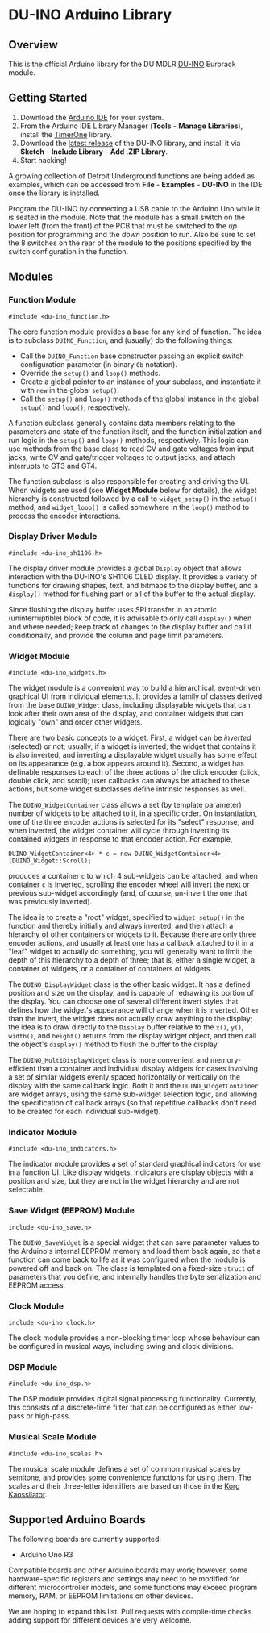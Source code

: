 # DU-INO Arduino Library

## Overview

This is the official Arduino library for the DU MDLR [DU-INO](http://logick.ca/du-mdlr/du-ino/) Eurorack module.

## Getting Started

1. Download the [Arduino IDE](https://www.arduino.cc/en/Main/Software) for your system.
2. From the Arduino IDE Library Manager (**Tools** - **Manage Libraries**), install the [TimerOne](https://www.arduinolibraries.info/libraries/timer-one) library.
3. Download the [latest release](https://github.com/logickworkshop/du-ino/releases) of the DU-INO library, and install it via **Sketch** - **Include Library** - **Add .ZIP Library**.
4. Start hacking!

A growing collection of Detroit Underground functions are being added as examples, which can be accessed from **File** - **Examples** - **DU-INO** in the IDE once the library is installed.

Program the DU-INO by connecting a USB cable to the Arduino Uno while it is seated in the module. Note that the module has a small switch on the lower left (from the front) of the PCB that must be switched to the *up* position for programming and the *down* position to run. Also be sure to set the 8 switches on the rear of the module to the positions specified by the switch configuration in the function.

## Modules

### Function Module

`#include <du-ino_function.h>`

The core function module provides a base for any kind of function. The idea is to subclass `DUINO_Function`, and (usually) do the following things:

* Call the `DUINO_Function` base constructor passing an explicit switch configuration parameter (in binary `0b` notation).
* Override the `setup()` and `loop()` methods.
* Create a global pointer to an instance of your subclass, and instantiate it with `new` in the global `setup()`.
* Call the `setup()` and `loop()` methods of the global instance in the global `setup()` and `loop()`, respectively.

A function subclass generally contains data members relating to the parameters and state of the function itself, and the function initialization and run logic in the `setup()` and `loop()` methods, respectively. This logic can use methods from the base class to read CV and gate voltages from input jacks, write CV and gate/trigger voltages to output jacks, and attach interrupts to GT3 and GT4.

The function subclass is also responsible for creating and driving the UI. When widgets are used (see **Widget Module** below for details), the widget hierarchy is constructed followed by a call to `widget_setup()` in the `setup()` method, and `widget_loop()` is called somewhere in the `loop()` method to process the encoder interactions.

### Display Driver Module

`#include <du-ino_sh1106.h>`

The display driver module provides a global `Display` object that allows interaction with the DU-INO's SH1106 OLED display. It provides a variety of functions for drawing shapes, text, and bitmaps to the display buffer, and a `display()` method for flushing part or all of the buffer to the actual display.

Since flushing the display buffer uses SPI transfer in an atomic (uninterruptible) block of code, it is advisable to only call `display()` when and where needed; keep track of changes to the display buffer and call it conditionally, and provide the column and page limit parameters.

### Widget Module

`#include <du-ino_widgets.h>`

The widget module is a convenient way to build a hierarchical, event-driven graphical UI from individual elements. It provides a family of classes derived from the base `DUINO_Widget` class, including displayable widgets that can look after their own area of the display, and container widgets that can logically "own" and order other widgets.

There are two basic concepts to a widget. First, a widget can be *inverted* (selected) or not; usually, if a widget is inverted, the widget that contains it is also inverted, and inverting a displayable widget usually has some effect on its appearance (e.g. a box appears around it). Second, a widget has definable responses to each of the three actions of the click encoder (click, double click, and scroll); user callbacks can always be attached to these actions, but some widget subclasses define intrinsic responses as well.

The `DUINO_WidgetContainer` class allows a set (by template parameter) number of widgets to be attached to it, in a specific order. On instantiation, one of the three encoder actions is selected for its "select" response, and when inverted, the widget container will cycle through inverting its contained widgets in response to that encoder action. For example,

```
DUINO_WidgetContainer<4> * c = new DUINO_WidgetContainer<4>(DUINO_Widget::Scroll);
```

produces a container `c` to which 4 sub-widgets can be attached, and when container `c` is inverted, scrolling the encoder wheel will invert the next or previous sub-widget accordingly (and, of course, un-invert the one that was previously inverted).

The idea is to create a "root" widget, specified to `widget_setup()` in the function and thereby initially and always inverted, and then attach a hierarchy of other containers or widgets to it. Because there are only three encoder actions, and usually at least one has a callback attached to it in a "leaf" widget to actually do something, you will generally want to limit the depth of this hierarchy to a depth of three; that is, either a single widget, a container of widgets, or a container of containers of widgets.

The `DUINO_DisplayWidget` class is the other basic widget. It has a defined position and size on the display, and is capable of redrawing its portion of the display. You can choose one of several different invert styles that defines how the widget's appearance will change when it is inverted. Other than the invert, the widget does not actually draw anything to the display; the idea is to draw directly to the `Display` buffer relative to the `x()`, `y()`, `width()`, and `height()` returns from the display widget object, and then call the object's `display()` method to flush the buffer to the display.

The `DUINO_MultiDisplayWidget` class is more convenient and memory-efficient than a container and individual display widgets for cases involving a set of similar widgets evenly spaced horizontally or vertically on the display with the same callback logic. Both it and the `DUINO_WidgetContainer` are widget arrays, using the same sub-widget selection logic, and allowing the specification of callback arrays (so that repetitive callbacks don't need to be created for each individual sub-widget).

### Indicator Module

`#include <du-ino_indicators.h>`

The indicator module provides a set of standard graphical indicators for use in a function UI. Like display widgets, indicators are display objects with a position and size, but they are not in the widget hierarchy and are not selectable.

### Save Widget (EEPROM) Module

`include <du-ino_save.h>`

The `DUINO_SaveWidget` is a special widget that can save parameter values to the Arduino's internal EEPROM memory and load them back again, so that a function can come back to life as it was configured when the module is powered off and back on. The class is templated on a fixed-size `struct` of parameters that you define, and internally handles the byte serialization and EEPROM access.

### Clock Module

`include <du-ino_clock.h>`

The clock module provides a non-blocking timer loop whose behaviour can be configured in musical ways, including swing and clock divisions.

### DSP Module

`#include <du-ino_dsp.h>`

The DSP module provides digital signal processing functionality. Currently, this consists of a discrete-time filter that can be configured as either low-pass or high-pass.

### Musical Scale Module

`#include <du-ino_scales.h>`

The musical scale module defines a set of common musical scales by semitone, and provides some convenience functions for using them. The scales and their three-letter identifiers are based on those in the [Korg Kaossilator](https://en.wikipedia.org/wiki/Korg_Kaossilator).

## Supported Arduino Boards

The following boards are currently supported:

- Arduino Uno R3

Compatible boards and other Arduino boards may work; however, some hardware-specific registers and settings may need to be modified for different microcontroller models, and some functions may exceed program memory, RAM, or EEPROM limitations on other devices.

We are hoping to expand this list. Pull requests with compile-time checks adding support for different devices are very welcome.
